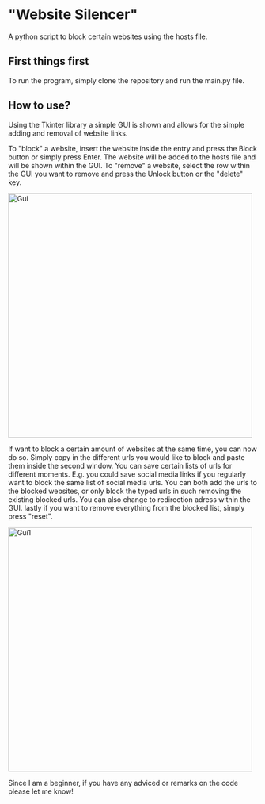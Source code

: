 # "Website Silencer"

A python script to block certain websites using the hosts file. 

## First things first
To run the program, simply clone the repository and run the main.py file.

## How to use?
Using the Tkinter library a simple GUI is shown and allows for the simple adding and removal of website links. 

To "block" a website, insert the website inside the entry and press the Block button or simply press Enter. The website will be added to the hosts file and will be shown within the GUI. To "remove" a website, select the row within the GUI you want to remove and press the Unlock button or the "delete" key. 

<img width="493" alt="Gui" src="https://user-images.githubusercontent.com/58997886/210121817-b7aa1440-7cc5-48b1-a6ba-39c208537f23.PNG">

If want to block a certain amount of websites at the same time, you can now do so. Simply copy in the different urls you would like to block and paste them inside the second window. You can save certain lists of urls for different moments. E.g. you could save social media links if you regularly want to block the same list of social media urls. 
You can both add the urls to the blocked websites, or only block the typed urls in such removing the existing blocked urls. You can also change to redirection adress within the GUI. 
lastly if you want to remove everything from the blocked list, simply press "reset". 

<img width="493" alt="Gui1" src="https://user-images.githubusercontent.com/58997886/210619254-852133e8-f4ed-4bc4-a0aa-922dafade152.png">

Since I am a beginner, if you have any adviced or remarks on the code please let me know!
